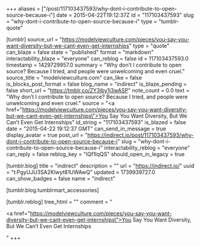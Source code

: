 +++
aliases = ["/post/117103437593/why-dont-i-contribute-to-open-source-because-i"]
date = 2015-04-22T19:12:37Z
id = "117103437593"
slug = "why-dont-i-contribute-to-open-source-because-i"
type = "tumblr-quote"

[tumblr]
source_url = "https://modelviewculture.com/pieces/you-say-you-want-diversity-but-we-cant-even-get-internships"
type = "quote"
can_blaze = false
state = "published"
format = "markdown"
interactability_blaze = "everyone"
can_reblog = false
id = 117103437593.0
timestamp = 1429729957.0
summary = "Why don’t I contribute to open source? Because I tried, and people were unwelcoming and even cruel."
source_title = "modelviewculture.com"
can_like = false
is_blocks_post_format = false
blog_name = "indirect"
is_blaze_pending = false
short_url = "https://tmblr.co/ZY3jby1j3wASP"
note_count = 0.0
text = "Why don’t I contribute to open source? Because I tried, and people were unwelcoming and even cruel."
source = "<a href=\"https://modelviewculture.com/pieces/you-say-you-want-diversity-but-we-cant-even-get-internships\">You Say You Want Diversity, But We Can’t Even Get Internships</a>"
id_string = "117103437593"
is_blazed = false
date = "2015-04-22 19:12:37 GMT"
can_send_in_message = true
display_avatar = true
post_url = "https://indirect.io/post/117103437593/why-dont-i-contribute-to-open-source-because-i"
slug = "why-dont-i-contribute-to-open-source-because-i"
interactability_reblog = "everyone"
can_reply = false
reblog_key = "lQf1lqQS"
should_open_in_legacy = true

[tumblr.blog]
title = "indirect"
description = ""
url = "https://indirect.io/"
uuid = "t:PgyUJU3SA2Klwyt81UWAwQ"
updated = 1739939727.0
can_show_badges = false
name = "indirect"

[tumblr.blog.tumblrmart_accessories]

[tumblr.reblog]
tree_html = ""
comment = "<p><a href=\"https://modelviewculture.com/pieces/you-say-you-want-diversity-but-we-cant-even-get-internships\">You Say You Want Diversity, But We Can’t Even Get Internships</a></p>"
+++

